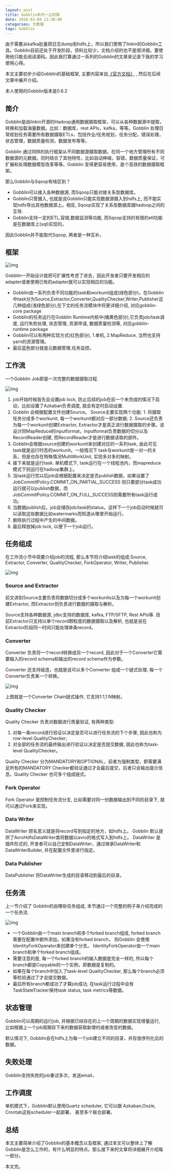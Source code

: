 ```yaml
---
layout: post
title: Gobblin系列一之初探
date: 2016-03-09 13:30:00
categories: 大数据
tags: Gobblin
---
```


由于需要从kafka批量把日志dump到hdfs上，所以我们使用了linkin的Gobblin工具。Gobblin目前还处于开发阶段，资料比较少，文档介绍的也不是很详细，要使用他只能去阅读源码。因此我打算通过一系列的Gobblin的文章来记录下我的学习使用心得。

本文主要初步介绍Gobblin的基础框架, 主要内容来自[《官方文档》](https://github.com/linkedin/gobblin/wiki/Gobblin-Architecture)
, 然后在后续文章中展开介绍。

本人使用的Gobblin版本是0.6.2

## 简介

Gobblin是由linkin开源的Hadoop通用数据摄取框架，可以从各种数据源中提取，转换和加载海量数据。比如：数据库，rest APIs，kafka，等等。Gobblin 处理日常规划任务需要所有数据摄取ETLs，包括作业/任务规划，任务分配，错误处理，状态管理，数据质量检测，数据发布等等。

Gobblin 通过同样的执行框架从不同数据源摄取数据，在同一个地方管理所有不同数据源的元数据。同时结合了其他特性，比如自动伸缩，容错，数据质量保证，可扩展和处理数据模型改革等等。Gobblin 变得更容易使用，是个高效的数据摄取框架。

那么Gobblin与Sqoop有啥区别？

* Gobblin可以接入各种数据源, 而Sqoop只能对接关系型数据库。
* Gobblin只管摄入, 也就是说Gobblin只能实现数据源摄入到hdfs上, 而不能实现hdfs导出其他数据源上。相反, Sqoop实现了关系型数据库跟hadoop之间的互导.
* Gobblin支持一定的ETL,容错,数据监测等功能, 而Sqoop支持的有限的etl功能是在数据库上(sql)实现的。

因此Gobblin并不能取代Sqoop, 两者是一种互补。

## 框架

![img](../image/gobblin-1.png)

Gobblin一开始设计就把可扩展性考虑了进去，因此开发者只要开发相应的adapter或者使用已有的adapter就可以实现相应的功能。

* Gobblin由一系列负责不同功能的task和workunit组成(绿色部分)。在Gobblin中task分为Source,Extractor,Converter,QualityChecker,Writer,Publisher这几种组成(浅绿色部分),在下文的任务流模块中将更详细介绍, 对应gobblin-core package
* Gobblin的任务运行在Gobblin Runtime内核中(橘黄色部分),它负责job/task调度, 运行失败处理, 状态管理, 资源申请, 数据质量检测等, 对应gobblin-runtime package
* Gobblin可以有两种实现方式(红色部分), 1.单机, 2.MapReduce, 当然也支持yarn的资源管理。
* 最后蓝色部分就是元数据管理,任务监控。

## 工作流

一个Gobblin Job即是一次完整的数据摄取过程.

![img](../image/gobblin-2.png)

1. job开始时候首先会设置job lock, 防止后续的job在前一个未完成的情况下启动，比如设置了Azkaban负责调度, 就会有定时启动设置.
2. Gobblin 会根据配置文件创建Source。 Source主要实现两个功能: 1. 将摄取任务分成多个workunit, 每一个workunit都对应一部分数据; 2. Source还负责为每一个workunit创建Extractor, Extractor才是真正进行数据摄取的步骤。该设计同MapReduce的inputformat，inputformat负责数据的切分以及RecordReader创建, 而RecordReader才是进行数据读取的部件。
3. Gobblin会根据source创建的workunit来创建对应的一系列task, 由此可见task就是运行时态的workunit。一般情况下 task与workunit是一对一的关系，但是也存在特殊情况MultiWorkUnit, 实现多对多的映射。
4. 接下来就是运行task. 单机模式下, task运行在一个线程池内，而mapreduce模式下则运行在hadoop集群上。
5. 当task运行完以后job会根据配置来决定是否publish数据，如果设置了JobCommitPolicy.COMMIT_ON_PARTIAL_SUCCESS 则只要部分task成功运行就可以publish数据，而JobCommitPolicy.COMMIT_ON_FULL_SUCCESS则需要所有task运行成功。
6. 当数据publish后，job会储存job/task的status。这样下一个job启动时候就可以读取这些数据比如watermarks而知道从哪里开始运行。
7. 删除执行过程中产生的中间数据。
8. 最后释放掉job lock, 以便下一个job运行。

## 任务组成

在工作流小节中简要介绍job的流程, 那么本节将介绍task的组成:Source, Extractor, Converter, QualityChecker,  ForkOperator, Writer, Publisher.

![img](../image/gobblin-3.png)

### Source and Extractor

前文讲到Source主要负责将数据切分成多个workunits以及为每一个workunit创建Extractor, 而Extractor则负责进行数据的摄取与解析。

Source支持各种数据源, jdbc支持的数据库, kafka, FTP/SFTP, Rest APIs等. 目前Extractor只支持以单个record颗粒度的数据摄取以及解析, 也就是说在Extractor阶段同一时间只能处理单条record。

### Converter

Converter 负责将一个record转换成另一个record, 因此对于一个Converter它需要输入的record schema和输出的record schema作为参数。

Converter 还支持级连，也就是说可以多个Converter 组成一个链式处理, 每一个Converter负责某一个转换。

![img](../image/gobblin-4.png)

上图就是一个Converter Chain链式操作, 它支持1:1,1:N映射。

### Quality Checker

Quality Checker 负责对数据进行质量验证, 有两种类型:

1. 对每一条record进行验证以决定是否可以进行任务流的下个步骤, 因此也称为row-level QualityChecker;
2. 对全部的任务流的最终输出进行验证以决定是否提交数据, 因此也称为task-level QualityChecker。

Quality Checker 分为MANDATORY和OPTIONAL，前者为强制类型，即需要满足所有的MANDATORY Checker都验证通过才会最后提交，后者只会输出提示信息。Quality Checker 也可多个组成链式。

### Fork Operator

Fork Operator 是控制任务流分支, 比如需要对同一份数据输出到不同的目录下, 就可以通过Fork来实现。

### Data Writer

DataWriter 顾名思义就是将record写到指定的地方，如hdfs上。 Gobblin 默认提供了AvroHdfsDataWriter类将数据以avro的格式写入到hdfs上。 DataWriter 是插件形式的, 开发者可以自己定制DataWriter，通过继承DataWriter和DataWriterBuilder, 并在配置文件里进行指定。

### Data Publisher

DataPublisher 将DataWriter生成的目录移动到最后的目录。

## 任务流

上一节介绍了 Gobblin的由哪些任务组成, 本节通过一个完整的例子来介绍完成的一个任务流.

![img](../image/gobblin-5.png)

* 一个Gobblin由一个main branch和多个forked branch组成, forked branch需要在配置中额外添加。如果没有forked branch， 则Gobblin 会使用IdentityForkOperator来创建单个分支。 IdentityForkOperator由一个main branch和单个forked branch组成。
* 需要注意的是, 每一个forked branch的输入数据是完全一样的, 所以每个branch都是Copyable的一个实例，即数据是复制的。
* 如果在每个branch中加入了task-level QualityChecker, 那么每个branch必须等检验通过了才会提交数据。
* 最后所有branch都成功了才算job成功, 在task运行过程中会有TaskStateTracker保持task status, task metrics等数据。

## 状态管理

Gobblin可以周期的运行job, 并根据已经存在的上一个周期的数据实现增量运行, 比如根据上一个job周期存下来的数据获取新增的或者改变的数据。

默认情况下, Gobblin会在hdfs上为每一个job建立不同的目录，并存放序列化后的数据。

## 失败处理

Gobblin支持失败的job重试多次，发送email，

## 工作调度

单机模式下，Gobblin默认使用Quartz scheduler, 它可以跟 Azkaban,Oozie, Crontab这些scheduler一起部署， 甚至多个联合部署。

## 总结

本文主要简单介绍了Gobblin的基本概念以及框架, 通过本文可以整体上了解Gobblin是怎么工作的，有什么明显的特点。那么接下来的文章将详细展开介绍每一部分。

本文完。
